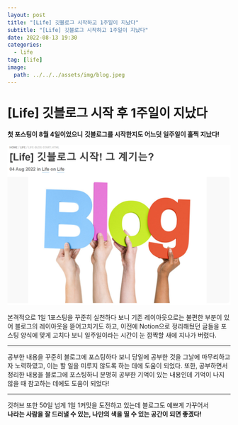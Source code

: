 ```yaml
---
layout: post
title: "[Life] 깃블로그 시작하고 1주일이 지났다"
subtitle: "[Life] 깃블로그 시작하고 1주일이 지났다"
date: 2022-08-13 19:30
categories:
  - life
tag: [life]
image:
  path: ../../../assets/img/blog.jpeg
---
```


# [Life] 깃블로그 시작 후 1주일이 지났다

**첫 포스팅이 8월 4일이었으니** **깃블로그를 시작한지도 어느덧 일주일이 훌쩍 지났다!**

![first-posting.png](../../assets/img/life/2022-08-13-life-blog-2/first-posting.png)

본격적으로 1일 1포스팅을 꾸준히 실천하다 보니 기존 레이아웃으로는 불편한 부분이 있어 블로그의 레이아웃을 뜯어고치기도 하고, 이전에 Notion으로 정리해뒀던 글들을 포스팅 양식에 맞게 고치다 보니 일주일이라는 시간이 눈 깜짝할 새에 지나가 버렸다.

---

공부한 내용을 꾸준히 블로그에 포스팅하다 보니 당일에 공부한 것을 그날에 마무리하고자 노력하였고, 이는 할 일을 미루지 않도록 하는 데에 도움이 되었다. 또한, 공부하면서 정리한 내용을 블로그에 포스팅하니 분명히 공부한 기억이 있는 내용인데 기억이 나지 않을 때 참고하는 데에도 도움이 되었다!

---

깃허브 또한 50일 넘게 1일 1커밋을 도전하고 있는데 블로그도 예쁘게 가꾸어서 <br>
**나라는 사람을 잘 드러낼 수 있는, 나만의 색을 띨 수 있는 공간이 되면 좋겠다!**